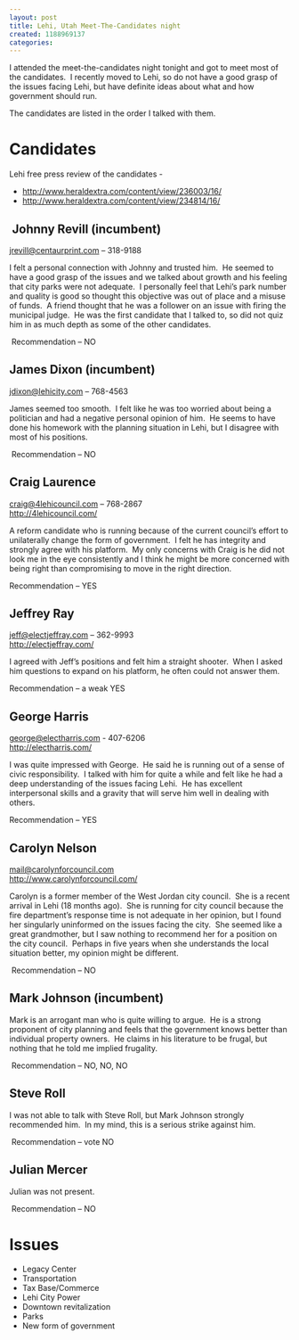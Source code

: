```yaml
---
layout: post
title: Lehi, Utah Meet-The-Candidates night
created: 1188969137
categories:
---
```

<p>I attended the meet-the-candidates night tonight and got to meet most of the candidates.&nbsp; I recently moved to Lehi, so do not have a good grasp of the issues facing Lehi, but have definite ideas about what and how government should run.</p>
<p>The candidates are listed in the order I talked with them.</p>
<h1>Candidates</h1>
<p>Lehi free press review of the candidates -</p>
<ul>
    <li><a href="http://www.heraldextra.com/content/view/236003/16/">http://www.heraldextra.com/content/view/236003/16/</a></li>
    <li><a href="http://www.heraldextra.com/content/view/234814/16/">http://www.heraldextra.com/content/view/234814/16/</a><o:p></o:p></li>
</ul>
<h2>&nbsp;<o:p></o:p>Johnny Revill (incumbent)</h2>
<p class="MsoNormal"><a href="mailto:jrevill@centaurprint.com">jrevill@centaurprint.com</a> &ndash; 318-9188</p>
<p class="MsoNormal">I felt a personal connection with Johnny and trusted him.<span style="">&nbsp; </span>He seemed to have a good grasp of the issues and we talked about growth and his feeling that city parks were not adequate.<span style="">&nbsp; </span>I personally feel that Lehi&rsquo;s park number and quality is good so thought this objective was out of place and a misuse of funds.<span style="">&nbsp; </span>A friend thought that he was a follower on an issue with firing the municipal judge.<span style="">&nbsp; </span>He was the first candidate that I talked to, so did not quiz him in as much depth as some of the other candidates.</p>
<p class="MsoNormal"><o:p>&nbsp;</o:p>Recommendation &ndash; NO</p>
<h2>James Dixon (incumbent)</h2>
<p class="MsoNormal"><a href="mailto:jdixon@lehicity.com">jdixon@lehicity.com</a> &ndash; 768-4563</p>
<p class="MsoNormal">James seemed too smooth.<span style="">&nbsp; </span>I felt like he was too worried about being a politician and had a negative personal opinion of him.<span style="">&nbsp; </span>He seems to have done his homework with the planning situation in Lehi, but I disagree with most of his positions.</p>
<p class="MsoNormal"><o:p>&nbsp;</o:p>Recommendation &ndash; NO</p>
<h2>Craig Laurence</h2>
<p class="MsoNormal"><a href="mailto:craig@4lehicouncil.com">craig@4lehicouncil.com</a> &ndash; 768-2867<br />
<a href="http://4lehicouncil.com/">http://4lehicouncil.com/</a></p>
<p class="MsoNormal">A reform candidate who is running because of the current council&rsquo;s effort to unilaterally change the form of government.<span style="">&nbsp; </span>I felt he has integrity and strongly agree with his platform.<span style="">&nbsp; </span>My only concerns with Craig is he did not look me in the eye consistently and I think he might be more concerned with being right than compromising to move in the right direction.</p>
<p>Recommendation &ndash; YES</p>
<h2>Jeffrey Ray</h2>
<p class="MsoNormal"><a href="mailto:jeff@electjeffray.com">jeff@electjeffray.com</a> &ndash; 362-9993<br />
<a href="http://electjeffray.com/">http://electjeffray.com/</a></p>
<p class="MsoNormal">I agreed with Jeff&rsquo;s positions and felt him a straight shooter.<span style="">&nbsp; </span>When I asked him questions to expand on his platform, he often could not answer them.</p>
<p class="MsoNormal">Recommendation &ndash; a weak YES</p>
<h2>George Harris</h2>
<p class="MsoNormal"><a href="mailto:george@electharris.com">george@electharris.com</a> - 407-6206<br />
<a href="http://electharris.com/">http://electharris.com/</a></p>
<p class="MsoNormal">I was quite impressed with George.<span style="">&nbsp; </span>He said he is running out of a sense of civic responsibility.<span style="">&nbsp; </span>I talked with him for quite a while and felt like he had a deep understanding of the issues facing Lehi.<span style="">&nbsp; </span>He has excellent interpersonal skills and a gravity that will serve him well in dealing with others.</p>
<p class="MsoNormal">Recommendation &ndash; YES</p>
<h2>Carolyn Nelson</h2>
<p class="MsoNormal"><span class="style12"><a href="mailto:mail@carolynforcouncil.com">mail@carolynforcouncil.com</a><o:p></o:p></span><br />
<a href="http://www.carolynforcouncil.com/">http://www.carolynforcouncil.com/</a></p>
<p class="MsoNormal">Carolyn is a former member of the <st1:place w:st="on"><st1:city w:st="on">West Jordan</st1:city></st1:place> city council.<span style="">&nbsp; </span>She is a recent arrival in Lehi (18 months ago).<span style="">&nbsp; </span>She is running for city council because the fire department&rsquo;s response time is not adequate in her opinion, but I found her singularly uninformed on the issues facing the city.<span style="">&nbsp; </span>She seemed like a great grandmother, but I saw nothing to recommend her for a position on the city council.<span style="">&nbsp; </span>Perhaps in five years when she understands the local situation better, my opinion might be different.</p>
<p class="MsoNormal"><o:p>&nbsp;</o:p>Recommendation &ndash; NO</p>
<h2>Mark Johnson (incumbent)</h2>
<p class="MsoNormal">Mark is an arrogant man who is quite willing to argue.<span style="">&nbsp; </span>He is a strong proponent of city planning and feels that the government knows better than individual property owners.<span style="">&nbsp; </span>He claims in his literature to be frugal, but nothing that he told me implied frugality.</p>
<p class="MsoNormal"><o:p>&nbsp;</o:p>Recommendation &ndash; NO, NO, NO</p>
<h2>Steve Roll</h2>
<p class="MsoNormal">I was not able to talk with Steve Roll, but Mark Johnson strongly recommended him.<span style="">&nbsp; </span>In my mind, this is a serious strike against him.</p>
<p class="MsoNormal"><o:p>&nbsp;</o:p>Recommendation &ndash; vote NO</p>
<h2>Julian Mercer</h2>
<p class="MsoNormal">Julian was not present.</p>
<p class="MsoNormal"><o:p>&nbsp;</o:p>Recommendation &ndash; NO</p>
<h1>Issues</h1>
<ul>
    <li><st1:place w:st="on"><st1:placename w:st="on">Legacy</st1:placename>  <st1:placetype w:st="on">Center</st1:placetype></st1:place></li>
    <li>Transportation</li>
    <li>Tax Base/Commerce</li>
    <li><st1:place w:st="on"><st1:placename w:st="on">Lehi</st1:placename>  <st1:placetype w:st="on">City</st1:placetype></st1:place> Power</li>
    <li>Downtown revitalization</li>
    <li>Parks</li>
    <li>New form of government</li>
</ul>
